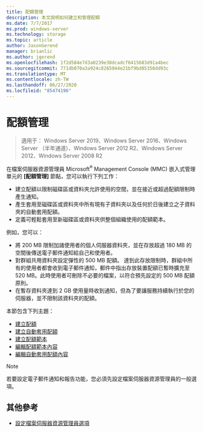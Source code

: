 ```yaml
---
title: 配額管理
description: 本文說明如何建立和管理配額
ms.date: 7/7/2017
ms.prod: windows-server
ms.technology: storage
ms.topic: article
author: JasonGerend
manager: brianlic
ms.author: jgerend
ms.openlocfilehash: 1f2d584e7d3a0239e38dcadcf6415683d91a4bec
ms.sourcegitcommit: 771db070a3a924c8265944e21bf9bd85350dd93c
ms.translationtype: MT
ms.contentlocale: zh-TW
ms.lasthandoff: 06/27/2020
ms.locfileid: "85474196"
---
```

# <a name="quota-management"></a>配額管理

> 適用于： Windows Server 2019、Windows Server 2016、Windows Server （半年通道）、Windows Server 2012 R2、Windows Server 2012、Windows Server 2008 R2

在檔案伺服器資源管理員 Microsoft<sup>®</sup> Management Console (MMC) 嵌入式管理單元的 **\[配額管理\]** 節點，您可以執行下列工作：

-   建立配額以限制磁碟區或資料夾允許使用的空間，並在接近或超過配額限制時產生通知。
-   產生套用至磁碟區或資料夾中所有現有子資料夾以及任何於日後建立之子資料夾的自動套用配額。
-   定義可輕鬆套用至新磁碟區或資料夾供整個組織使用的配額範本。

例如，您可以：

-   將 200 MB 限制加諸使用者的個人伺服器資料夾，並在存放超過 180 MB 的空間後傳送電子郵件通知給自己和使用者。
-   對群組共用資料夾設定彈性的 500 MB 配額。 達到此存放限制時，群組中所有的使用者都會收到電子郵件通知，郵件中指出存放裝置配額已暫時擴充至 520 MB。此時使用者可刪除不必要的檔案，以符合預先設定的 500 MB 配額原則。
-   在暫存資料夾達到 2 GB 使用量時收到通知，但為了要讓服務持續執行於您的伺服器，並不限制該資料夾的配額。

本節包含下列主題：

-   [建立配額](create-quota.md)
-   [建立自動套用配額](create-auto-apply-quota.md)
-   [建立配額範本](create-quota-template.md)
-   [編輯配額範本內容](edit-quota-template-properties.md)
-   [編輯自動套用配額內容](edit-auto-apply-quota-properties.md)

> [!Note]
> 若要設定電子郵件通知和報告功能，您必須先設定檔案伺服器資源管理員的一般選項。

## <a name="additional-references"></a>其他參考

-   [設定檔案伺服器資源管理員選項](setting-file-server-resource-manager-options.md)



